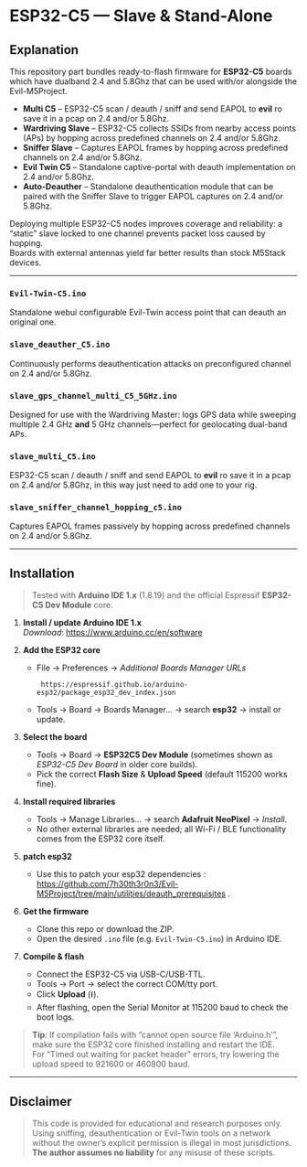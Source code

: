 # ESP32-C5 — Slave & Stand-Alone

## Explanation

This repository part bundles ready-to-flash firmware for **ESP32-C5** boards which have dualband 2.4 and 5.8Ghz that can be used with/or alongside ​the Evil-M5Project.

- **Multi C5** – ESP32-C5 scan / deauth / sniff and send EAPOL to **evil** ro save it in a pcap on 2.4 and/or 5.8Ghz.
- **Wardriving Slave** – ESP32-C5 collects SSIDs from nearby access points (APs) by hopping across predefined channels on 2.4 and/or 5.8Ghz.  
- **Sniffer Slave** – Captures EAPOL frames by hopping across predefined channels on 2.4 and/or 5.8Ghz.   
- **Evil Twin C5** – Standalone captive-portal with deauth implementation on 2.4 and/or 5.8Ghz.  
- **Auto-Deauther** – Standalone deauthentication module that can be paired with the Sniffer Slave to trigger EAPOL captures on 2.4 and/or 5.8Ghz.

Deploying multiple ESP32-C5 nodes improves coverage and reliability: a “static” slave locked to one channel prevents packet loss caused by hopping.  
Boards with external antennas yield far better results than stock M5Stack devices. 

---

### `Evil-Twin-C5.ino`
Standalone webui configurable Evil-Twin access point that can deauth an original one.

### `slave_deauther_C5.ino`
Continuously performs deauthentication attacks on preconfigured channel on 2.4 and/or 5.8Ghz.

### `slave_gps_channel_multi_C5_5GHz.ino`
Designed for use with the Wardriving Master: logs GPS data while sweeping multiple 2.4 GHz **and** 5 GHz channels—perfect for geolocating dual-band APs.

### `slave_multi_C5.ino`
ESP32-C5 scan / deauth / sniff and send EAPOL to **evil** ro save it in a pcap on 2.4 and/or 5.8Ghz, in this way just need to add one to your rig.

### `slave_sniffer_channel_hopping_c5.ino`
Captures EAPOL frames passively by hopping across predefined channels on 2.4 and/or 5.8Ghz.  

---

## Installation

> Tested with **Arduino IDE 1.x** (1.8.19) and the official Espressif **ESP32-C5 Dev Module** core.

1. **Install / update Arduino IDE 1.x**  
   *Download*: <https://www.arduino.cc/en/software>  

2. **Add the ESP32 core**  
   * File → Preferences → *Additional Boards Manager URLs*  
     ```
      https://espressif.github.io/arduino-esp32/package_esp32_dev_index.json
     ```  
   * Tools → Board → Boards Manager… → search **esp32** → install or update.

3. **Select the board**  
   * Tools → Board → **ESP32C5 Dev Module** (sometimes shown as *ESP32-C5 Dev Board* in older core builds).  
   * Pick the correct **Flash Size** & **Upload Speed** (default 115200 works fine).

4. **Install required libraries**  
   * Tools → Manage Libraries… → search **Adafruit NeoPixel** → *Install*.  
   * No other external libraries are needed; all Wi-Fi / BLE functionality comes from the ESP32 core itself.

5. **patch esp32**  
   * Use this to patch your esp32 dependencies : https://github.com/7h30th3r0n3/Evil-M5Project/tree/main/utilities/deauth_prerequisites .  

6. **Get the firmware**  
   * Clone this repo or download the ZIP.  
   * Open the desired `.ino` file (e.g. `Evil-Twin-C5.ino`) in Arduino IDE.

7. **Compile & flash**  
   * Connect the ESP32-C5 via USB-C/USB-TTL.  
   * Tools → Port → select the correct COM/tty port.  
   * Click **Upload** (⭱).  
   * After flashing, open the Serial Monitor at 115200 baud to check the boot logs.

> **Tip**: If compilation fails with “cannot open source file ‘Arduino.h’”, make sure the ESP32 core finished installing and restart the IDE.  
> For “Timed out waiting for packet header” errors, try lowering the upload speed to 921600 or 460800 baud.

---

## Disclaimer

> This code is provided for educational and research purposes only.  
> Using sniffing, deauthentication or Evil-Twin tools on a network without the owner’s explicit permission is illegal in most jurisdictions.  
> **The author assumes no liability** for any misuse of these scripts.
